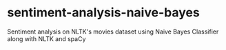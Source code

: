 # sentiment-analysis-naive-bayes
Sentiment analysis on NLTK's movies dataset using Naive Bayes Classifier along with NLTK and spaCy  
